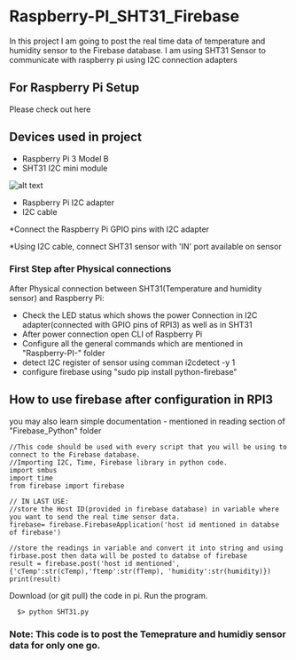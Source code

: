 # Raspberry-PI_SHT31_Firebase
  In this project I am going to post the real time data of temperature and humidity sensor to the Firebase database.
  I am using SHT31 Sensor to communicate with raspberry pi using I2C connection adapters

## For Raspberry Pi Setup 
  Please check out here

## Devices used in project 

  - Raspberry Pi 3 Model B
  - SHT31 I2C mini module
   
   ![alt text](https://store.ncd.io/product/sht31-humidity-and-temperature-sensor-%C2%B12rh-%C2%B10-3c-i2c-mini-module/)
   
  - Raspberry Pi I2C adapter
  - I2C cable
  
*Connect the Raspberry Pi GPIO pins with I2C adapter

*Using I2C cable, connect SHT31 sensor with 'IN' port available on sensor

### First Step after Physical connections 

  After Physical connection between SHT31(Temperature and humidity sensor) and Raspberry Pi:
    
   - Check the LED status which shows the power Connection in I2C adapter(connected with GPIO pins of RPI3) as well as in SHT31
   - After power connection open CLI of Raspberry Pi 
   - Configure all the general commands which are mentioned in "Raspberry-PI-" folder
   - detect I2C register of sensor using comman i2cdetect -y 1
   - configure firebase using "sudo pip install python-firebase"
    
## How to use firebase after configuration in RPI3

you may also learn simple documentation - mentioned in reading section of "Firebase_Python" folder

    //This code should be used with every script that you will be using to connect to the Firebase database.
    //Importing I2C, Time, Firebase library in python code.
    import smbus
    import time
    from firebase import firebase
    
    // IN LAST USE: 
    //store the Host ID(provided in firebase database) in variable where you want to send the real time sensor data.  
    firebase= firebase.FirebaseApplication('host id mentioned in databse of firebase')

    //store the readings in variable and convert it into string and using firbase.post then data will be posted to databse of firebase 
    result = firebase.post('host id mentioned', {'cTemp':str(cTemp),'ftemp':str(fTemp), 'humidity':str(humidity)})
    print(result)
   
 Download (or git pull) the code in pi. Run the program.
      
      $> python SHT31.py
 
 
 ### Note: This code is to post the Temeprature and humidiy sensor data for only one go.  




